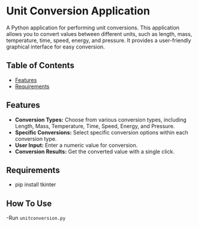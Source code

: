 
# Unit Conversion Application

A Python application for performing unit conversions. This application allows you to convert values between different units, such as length, mass, temperature, time, speed, energy, and pressure. It provides a user-friendly graphical interface for easy conversion.

## Table of Contents

- [Features](#features)
- [Requirements](#Requirements)

## Features

- **Conversion Types:** Choose from various conversion types, including Length, Mass, Temperature, Time, Speed, Energy, and Pressure.
- **Specific Conversions:** Select specific conversion options within each conversion type.
- **User Input:** Enter a numeric value for conversion.
- **Conversion Results:** Get the converted value with a single click.

## Requirements

- pip install tkinter

## How To Use
  -Run `unitconversion.py`
  


